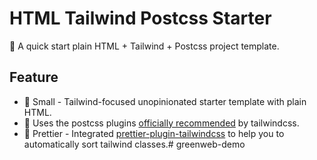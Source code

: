 # HTML Tailwind Postcss Starter

🚀 A quick start plain HTML + Tailwind + Postcss project template.

## Feature

- 👻 Small - Tailwind-focused unopinionated starter template with plain HTML.
- 🧩 Uses the postcss plugins [officially recommended](https://tailwindcss.com/docs/using-with-preprocessors#using-post-css-as-your-preprocessor) by tailwindcss.
- 💄 Prettier - Integrated [prettier-plugin-tailwindcss](https://github.com/tailwindlabs/prettier-plugin-tailwindcss) to help you to automatically sort tailwind classes.# greenweb-demo

